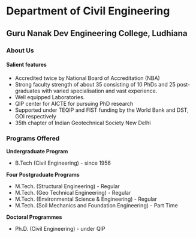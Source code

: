 # Department of Civil Engineering
## Guru Nanak Dev Engineering College, Ludhiana

### About Us

#### Salient features

- Accredited twice by National Board of Accreditation (NBA)
- Strong faculty strength of about 35 consisting of 10 PhDs and 25 post-graduates with varied specialisation and vast experience.
- Well equipped Laboratories.
-  QIP center for AICTE for pursuing PhD research
- Supported under TEQIP and FIST funding by the World Bank  and DST, GOI respectively
- 35th chapter of Indian Geotechnical Society New Delhi

### Programs Offered  


**Undergraduate Program**  
- B.Tech (Civil Engineering) - since 1956  

**Four Postgraduate Programs**
  - M.Tech. (Structural Engineering) - Regular
  - M.Tech. (Geo Technical Engineering) - Regular
  - M.Tech. (Environmental Science & Engineering) - Regular
  - M.Tech. (Soil Mechanics and Foundation Engineering) - Part Time  

**Doctoral Programmes**  

- Ph.D. (Civil Engineering) - under QIP
